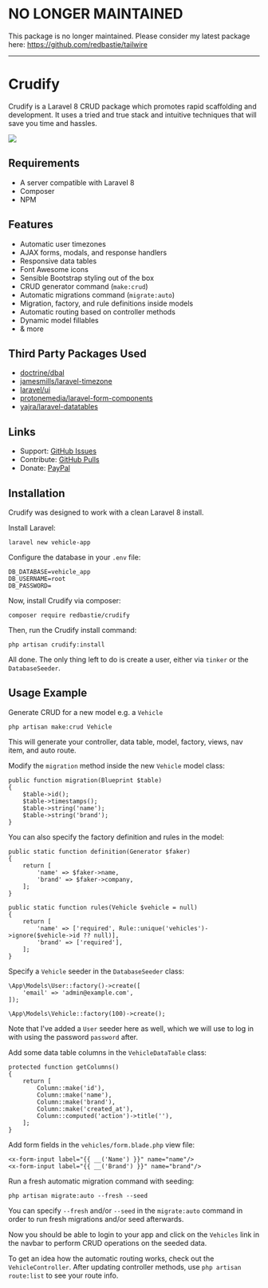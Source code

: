 # NO LONGER MAINTAINED

This package is no longer maintained. Please consider my latest package here: https://github.com/redbastie/tailwire

-----

# Crudify

Crudify is a Laravel 8 CRUD package which promotes rapid scaffolding and development. It uses a tried and true stack and intuitive techniques that will save you time and hassles.

<a href="https://www.youtube.com/watch?v=IpPc0BjRWIE"><img src="https://i.imgur.com/neFz8Ue.png"></a>

## Requirements

- A server compatible with Laravel 8
- Composer
- NPM

## Features

- Automatic user timezones
- AJAX forms, modals, and response handlers
- Responsive data tables
- Font Awesome icons
- Sensible Bootstrap styling out of the box
- CRUD generator command (`make:crud`)
- Automatic migrations command (`migrate:auto`)
- Migration, factory, and rule definitions inside models
- Automatic routing based on controller methods
- Dynamic model fillables
- & more

## Third Party Packages Used

- [doctrine/dbal](https://github.com/doctrine/dbal)
- [jamesmills/laravel-timezone](https://github.com/jamesmills/laravel-timezone)
- [laravel/ui](https://github.com/laravel/ui)
- [protonemedia/laravel-form-components](https://github.com/protonemedia/laravel-form-components)
- [yajra/laravel-datatables](https://github.com/yajra/laravel-datatables)

## Links

- Support: [GitHub Issues](https://github.com/redbastie/crudify/issues)
- Contribute: [GitHub Pulls](https://github.com/redbastie/crudify/pulls)
- Donate: [PayPal](https://www.paypal.com/paypalme2/kjjdion)

## Installation

Crudify was designed to work with a clean Laravel 8 install.

Install Laravel:

    laravel new vehicle-app

Configure the database in your `.env` file:
    
    DB_DATABASE=vehicle_app
    DB_USERNAME=root
    DB_PASSWORD=

Now, install Crudify via composer:

    composer require redbastie/crudify
    
Then, run the Crudify install command:

    php artisan crudify:install
    
All done. The only thing left to do is create a user, either via `tinker` or the `DatabaseSeeder`.
    
## Usage Example

Generate CRUD for a new model e.g. a `Vehicle`

    php artisan make:crud Vehicle
    
This will generate your controller, data table, model, factory, views, nav item, and auto route.
    
Modify the `migration` method inside the new `Vehicle` model class:

    public function migration(Blueprint $table)
    {
        $table->id();
        $table->timestamps();
        $table->string('name');
        $table->string('brand');
    }
    
You can also specify the factory definition and rules in the model:

    public static function definition(Generator $faker)
    {
        return [
            'name' => $faker->name,
            'brand' => $faker->company,
        ];
    }
    
    public static function rules(Vehicle $vehicle = null)
    {
        return [
            'name' => ['required', Rule::unique('vehicles')->ignore($vehicle->id ?? null)],
            'brand' => ['required'],
        ];
    }

Specify a `Vehicle` seeder in the `DatabaseSeeder` class:

    \App\Models\User::factory()->create([
        'email' => 'admin@example.com',
    ]);

    \App\Models\Vehicle::factory(100)->create();
    
Note that I've added a `User` seeder here as well, which we will use to log in with using the password `password` after.

Add some data table columns in the `VehicleDataTable` class:

    protected function getColumns()
    {
        return [
            Column::make('id'),
            Column::make('name'),
            Column::make('brand'),
            Column::make('created_at'),
            Column::computed('action')->title(''),
        ];
    }

Add form fields in the `vehicles/form.blade.php` view file:

    <x-form-input label="{{ __('Name') }}" name="name"/>
    <x-form-input label="{{ __('Brand') }}" name="brand"/>

Run a fresh automatic migration command with seeding:

    php artisan migrate:auto --fresh --seed
    
You can specify `--fresh` and/or `--seed` in the `migrate:auto` command in order to run fresh migrations and/or seed afterwards.

Now you should be able to login to your app and click on the `Vehicles` link in the navbar to perform CRUD operations on the seeded data.

To get an idea how the automatic routing works, check out the `VehicleController`. After updating controller methods, use `php artisan route:list` to see your route info.
